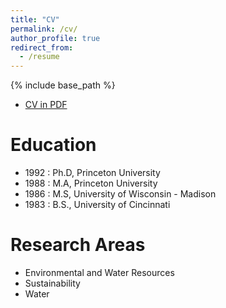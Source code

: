 ```yaml
---
title: "CV"
permalink: /cv/
author_profile: true
redirect_from:
  - /resume
---
```


{% include base_path %}

* [CV in PDF](https://ce.udel.edu/wp-content/uploads/formidable/10/Imhoff2021.pdf)

Education
======
* 1992 : Ph.D,  Princeton University
* 1988 : M.A, Princeton University
* 1986 : M.S, University of Wisconsin - Madison
* 1983 : B.S., University of Cincinnati

Research Areas
====
* Environmental and Water Resources
* Sustainability
* Water
